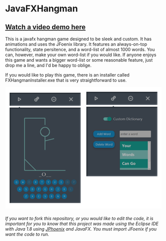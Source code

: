 # JavaFXHangman

## [Watch a video demo here](https://youtu.be/-0agdFWO8us)

This is a javafx hangman game designed to be sleek and custom. It has animations and uses the JFoenix library. It features an always-on-top functionality, state persitence, and a word-list of almost 1000 words. You can, however, make your own word-list if you would like. If anyone enjoys this game and wants a bigger word-list or some reasonable feature, just drop me a line, and I'd be happy to oblige.

If you would like to play this game, there is an installer called FXHangmanInstaller.exe that is very straightforward to use.

![](hangmanDemo.png)


###### If you want to fork this repository, or you would like to edit the code, it is important for you to know that this project was made using the Eclipse IDE with Java 1.8 using [JPhoenix](https://github.com/jfoenixadmin/JFoenix) and JavaFX. You must import JFoenix if you want the code to run.
